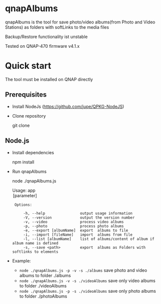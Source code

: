 # qnapAlbums
qnapAlbums is the tool for save photo/video albums(from Photo and Video Stations) as folders with softLinks to the media files

Backup/Restore functionality ist unstable

Tested on QNAP-470 firmware v4.1.x

# Quick start
 The tool must be installed on QNAP directly
## Prerequisites
   * Install NodeJs (https://github.com/jupe/QPKG-NodeJS)
   *  Clone repository

        git clone

## Node.js
 * Install dependencies

    npm install

 * Run qnapAlbums

    node ./qnapAlbums.js

      Usage: app <option> [parameter]

        Options:

            -h, --help                output usage information
            -V, --version             output the version number
            -v, --video               process video albums
            -p, --photo               process photo albums
            -e, --export [albumName]  export  albums to file
            -i, --import [fileName]   import  albums from file
            -l, --list [albumName]    list of albums/content of album if album name is defined
            -s, --save <path>         export  albums as Folders with softlinks to elements


* Example:
  -  `node ./qnapAlbums.js -p -v -s ./albums` save photo and video albums to folder ./albums
  -  `node ./qnapAlbums.js -v -s ./videoAlbums` save only video albums to folder ./videoAlbums
  -  `node ./qnapAlbums.js -p -s ./videoAlbums` save only photo albums to folder ./photoAlbums